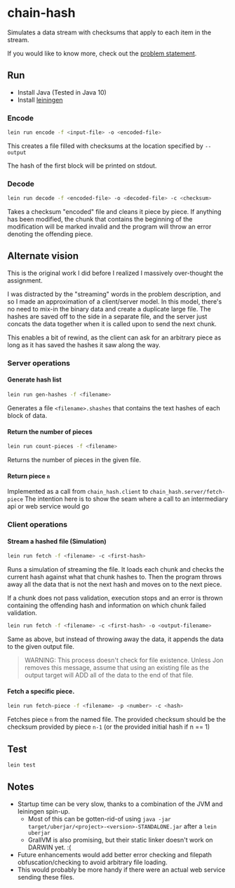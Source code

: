 # chain-hash

Simulates a data stream with checksums that apply to each item in the stream.

If you would like to know more, check out the [problem statement](doc/chain_hash.md).


## Run

* Install Java (Tested in Java 10)
* Install [leiningen](https://leiningen.org/)

### Encode

```bash
lein run encode -f <input-file> -o <encoded-file>
```
This creates a file filled with checksums at the location specified by `--output`

The hash of the first block will be printed on stdout.

### Decode
```bash
lein run decode -f <encoded-file> -o <decoded-file> -c <checksum>
```
Takes a checksum "encoded" file and cleans it piece by piece.  If anything has
been modified, the chunk that contains the beginning of the modification will
be marked invalid and the program will throw an error denoting the offending
piece.

## Alternate vision
This is the original work I did before I realized I massively over-thought the assignment.

I was distracted by the "streaming" words in the problem description, and so I
made an approximation of a client/server model. In this model, there's no need
to mix-in the binary data and create a duplicate large file. The hashes are
saved off to the side in a separate file, and the server just concats the data
together when it is called upon to send the next chunk.

This enables a bit of rewind, as the client can ask for an arbitrary piece as
long as it has saved the hashes it saw along the way.

### Server operations
#### Generate hash list
```bash
lein run gen-hashes -f <filename>
```
Generates a file `<filename>.shashes` that contains the text hashes of each block of data.

#### Return the number of pieces

```bash
lein run count-pieces -f <filename>
```

Returns the number of pieces in the given file.

#### Return piece `n`

Implemented as a call from `chain_hash.client` to `chain_hash.server/fetch-piece` The intention here is to show the seam where a call to an intermediary api or web service would go

### Client operations
#### Stream a hashed file (Simulation)
```bash
lein run fetch -f <filename> -c <first-hash>
```
Runs a simulation of streaming the file. It loads each chunk and checks the
current hash against what that chunk hashes to.  Then the program throws away
all the data that is not the next hash and moves on to the next piece.

If a chunk does not pass validation, execution stops and an error is thrown
containing the offending hash and information on which chunk failed validation.

```bash
lein run fetch -f <filename> -c <first-hash> -o <output-filename>
```
Same as above, but instead of throwing away the data, it appends the data to
the given output file.

> WARNING: This process doesn't check for file existence. Unless Jon removes
> this message, assume that using an existing file as the output target will
> ADD all of the data to the end of that file.

#### Fetch a specific piece.

```bash
lein run fetch-piece -f <filename> -p <number> -c <hash>
```

Fetches piece `n` from the named file. The provided checksum should be the
checksum provided by piece `n-1` (or the provided initial hash if n == 1)

## Test

```bash
lein test
```

## Notes

* Startup time can be very slow, thanks to a combination of the JVM and leiningen spin-up. 
    * Most of this can be gotten-rid-of using `java -jar target/uberjar/<project>-<version>-STANDALONE.jar` after a `lein uberjar`
    * GrallVM is also promising, but their static linker doesn't work on DARWIN yet. :(
* Future enhancements would add better error checking and filepath
  obfuscation/checking to avoid arbitrary file loading.
* This would probably be more handy if there were an actual web service sending these files.

